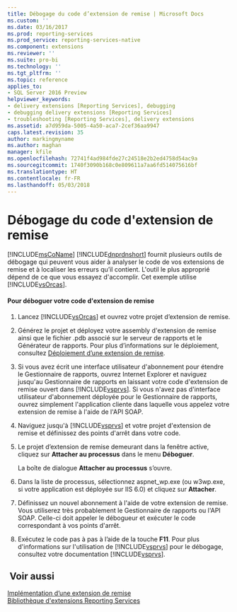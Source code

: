 ```yaml
---
title: Débogage du code d’extension de remise | Microsoft Docs
ms.custom: ''
ms.date: 03/16/2017
ms.prod: reporting-services
ms.prod_service: reporting-services-native
ms.component: extensions
ms.reviewer: ''
ms.suite: pro-bi
ms.technology: ''
ms.tgt_pltfrm: ''
ms.topic: reference
applies_to:
- SQL Server 2016 Preview
helpviewer_keywords:
- delivery extensions [Reporting Services], debugging
- debugging delivery extensions [Reporting Services]
- troubleshooting [Reporting Services], delivery extensions
ms.assetid: a7d959da-5005-4a50-aca7-2cef36aa9947
caps.latest.revision: 35
author: markingmyname
ms.author: maghan
manager: kfile
ms.openlocfilehash: 72741f4ad984fde27c24518e2b2ed4758d54ac9a
ms.sourcegitcommit: 1740f3090b168c0e809611a7aa6fd514075616bf
ms.translationtype: HT
ms.contentlocale: fr-FR
ms.lasthandoff: 05/03/2018
---
```

# <a name="debugging-delivery-extension-code"></a>Débogage du code d'extension de remise
  [!INCLUDE[msCoName](../../../includes/msconame-md.md)] [!INCLUDE[dnprdnshort](../../../includes/dnprdnshort-md.md)] fournit plusieurs outils de débogage qui peuvent vous aider à analyser le code de vos extensions de remise et à localiser les erreurs qu’il contient. L'outil le plus approprié dépend de ce que vous essayez d'accomplir. Cet exemple utilise [!INCLUDE[vsOrcas](../../../includes/vsorcas-md.md)].  
  
#### <a name="to-debug-your-delivery-extension-code"></a>Pour déboguer votre code d'extension de remise  
  
1.  Lancez [!INCLUDE[vsOrcas](../../../includes/vsorcas-md.md)] et ouvrez votre projet d’extension de remise.  
  
2.  Générez le projet et déployez votre assembly d'extension de remise ainsi que le fichier .pdb associé sur le serveur de rapports et le Générateur de rapports. Pour plus d’informations sur le déploiement, consultez [Déploiement d’une extension de remise](../../../reporting-services/extensions/delivery-extension/deploying-a-delivery-extension.md).  
  
3.  Si vous avez écrit une interface utilisateur d'abonnement pour étendre le Gestionnaire de rapports, ouvrez Internet Explorer et naviguez jusqu'au Gestionnaire de rapports en laissant votre code d'extension de remise ouvert dans [!INCLUDE[vsprvs](../../../includes/vsprvs-md.md)]. Si vous n'avez pas d'interface utilisateur d'abonnement déployée pour le Gestionnaire de rapports, ouvrez simplement l'application cliente dans laquelle vous appelez votre extension de remise à l'aide de l'API SOAP.  
  
4.  Naviguez jusqu'à [!INCLUDE[vsprvs](../../../includes/vsprvs-md.md)] et votre projet d'extension de remise et définissez des points d'arrêt dans votre code.  
  
5.  Le projet d’extension de remise demeurant dans la fenêtre active, cliquez sur **Attacher au processus** dans le menu **Déboguer**.  
  
     La boîte de dialogue **Attacher au processus** s’ouvre.  
  
6.  Dans la liste de processus, sélectionnez aspnet_wp.exe (ou w3wp.exe, si votre application est déployée sur IIS 6.0) et cliquez sur **Attacher**.  
  
7.  Définissez un nouvel abonnement à l'aide de votre extension de remise. Vous utiliserez très probablement le Gestionnaire de rapports ou l'API SOAP. Celle-ci doit appeler le débogueur et exécuter le code correspondant à vos points d'arrêt.  
  
8.  Exécutez le code pas à pas à l’aide de la touche **F11**. Pour plus d'informations sur l'utilisation de [!INCLUDE[vsprvs](../../../includes/vsprvs-md.md)] pour le débogage, consultez votre documentation [!INCLUDE[vsprvs](../../../includes/vsprvs-md.md)].  
  
## <a name="see-also"></a> Voir aussi  
 [Implémentation d’une extension de remise](../../../reporting-services/extensions/delivery-extension/implementing-a-delivery-extension.md)   
 [Bibliothèque d'extensions Reporting Services](../../../reporting-services/extensions/reporting-services-extension-library.md)  
  
  
